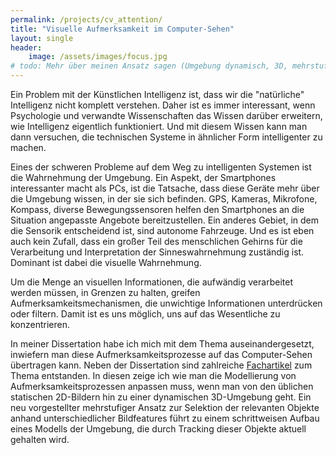 ```yaml
---
permalink: /projects/cv_attention/
title: "Visuelle Aufmerksamkeit im Computer-Sehen"
layout: single
header: 
    image: /assets/images/focus.jpg
# todo: Mehr über meinen Ansatz sagen (Umgebung dynamisch, 3D, mehrstufige Selektion)
---
```


Ein Problem mit der Künstlichen Intelligenz ist, dass wir die "natürliche" Intelligenz nicht komplett verstehen. Daher ist es immer interessant, wenn Psychologie und verwandte Wissenschaften das Wissen darüber erweitern, wie Intelligenz eigentlich funktioniert. Und mit diesem Wissen kann man dann versuchen, die technischen Systeme in ähnlicher Form intelligenter zu machen.

Eines der schweren Probleme auf dem Weg zu intelligenten Systemen ist die Wahrnehmung der Umgebung. Ein Aspekt, der Smartphones interessanter macht als PCs, ist die Tatsache, dass diese Geräte mehr über die Umgebung wissen, in der sie sich befinden. GPS, Kameras, Mikrofone, Kompass, diverse Bewegungssensoren helfen den Smartphones an die Situation angepasste Angebote bereitzustellen. Ein anderes Gebiet, in dem die Sensorik entscheidend ist, sind autonome Fahrzeuge. Und es ist eben auch kein Zufall, dass ein großer Teil des menschlichen Gehirns für die Verarbeitung und Interpretation der Sinneswahrnehmung zuständig ist. Dominant ist dabei die visuelle Wahrnehmung. 

Um die Menge an visuellen Informationen, die aufwändig verarbeitet werden müssen, in Grenzen zu halten, greifen Aufmerksamkeitsmechanismen, die unwichtige Informationen unterdrücken oder filtern. Damit ist es uns möglich, uns auf das Wesentliche zu konzentrieren. 

In meiner Dissertation habe ich mich mit dem Thema auseinandergesetzt, inwiefern man diese Aufmerksamkeitsprozesse auf das Computer-Sehen übertragen kann. Neben der Dissertation sind zahlreiche [Fachartikel](/publications/) zum Thema entstanden. In diesen zeige ich wie man die Modellierung von Aufmerksamkeitsprozessen anpassen muss, wenn man von den üblichen statischen 2D-Bildern hin zu einer dynamischen 3D-Umgebung geht. Ein neu vorgestellter mehrstufiger Ansatz zur Selektion der relevanten Objekte anhand unterschiedlicher Bildfeatures führt zu einem schrittweisen Aufbau eines Modells der Umgebung, die durch Tracking dieser Objekte aktuell gehalten wird. 